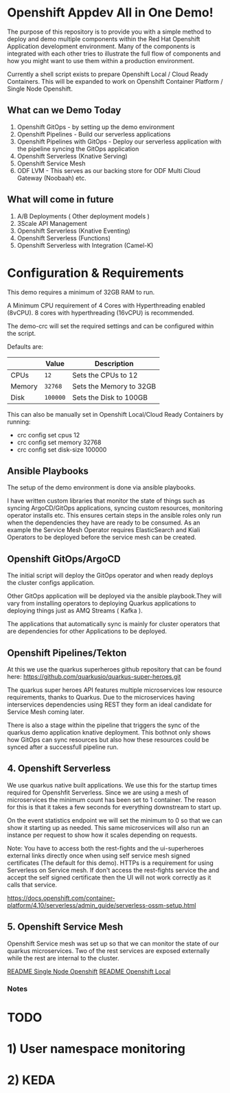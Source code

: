﻿
# Openshift Appdev All in One Demo!

  

The purpose of this repository is to provide you with a simple method to deploy and demo multiple components within the Red Hat Openshift Application development environment. Many of the components is integrated with each other tries to illustrate the full flow of components and how you might want to use them within a production environment.

  

Currently a shell script exists to prepare Openshift Local / Cloud Ready Containers. This will be expanded to work on Openshift Container Platform / Single Node Openshift.

  

## What can we Demo Today

1. Openshift GitOps - by setting up the demo environment
2. Openshift Pipelines - Build our serverless applications
3. Openshift Pipelines with GitOps - Deploy our serverless application with the pipeline syncing the GitOps application
4. Openshift Serverless (Knative Serving)
5. Openshift Service Mesh
6. ODF LVM - This serves as our backing store for ODF Multi Cloud Gateway (Noobaah) etc.


  

## What will come in future

  

1. A/B Deployments ( Other deployment models )
2. 3Scale API Management
3. Openshift Serverless (Knative Eventing)
4. Openshift Serverless (Functions)
5. Openshift Serverless with Integration (Camel-K)

  
# Configuration & Requirements

This demo requires a minimum of 32GB RAM to run.

A Minimum CPU requirement of 4 Cores with Hyperthreading enabled (8vCPU). 8 cores with hyperthreading (16vCPU) is recommended.

  

The demo-crc will set the required settings and can be configured within the script.

  

Defaults are:

|       |Value         |Description                  |
|-------|--------------|-----------------------------|
|CPUs   |`12`          |Sets the CPUs to 12          |
|Memory |`32768`       |Sets the Memory to 32GB      |
|Disk   |`100000`      |Sets the Disk to 100GB       |


This can also be manually set in Openshift Local/Cloud Ready Containers by running:

 - crc config set cpus 12
 - crc config set memory 32768
 - crc config set disk-size 100000


## Ansible Playbooks

  The setup of the demo environment is done via ansible playbooks.

  I have written custom libraries that monitor the state of things such as syncing ArgoCD/GitOps applications, syncing custom resources, monitoring operator installs etc. This ensures certain steps in the ansible roles only run when the dependencies they have are ready to be consumed. As an example the Service Mesh Operator requires ElasticSearch and Kiali Operators to be deployed before the service mesh can be created.

## Openshift GitOps/ArgoCD

  The initial script will deploy the GitOps operator and when ready deploys the cluster configs application. 

  Other GitOps application will be deployed via the ansible playbook.They will vary from installing operators to deploying Quarkus applications to deploying things just as AMQ Streams ( Kafka ).

  The applications that automatically sync is mainly for cluster operators that are dependencies for other Applications to be deployed. 

## Openshift Pipelines/Tekton

  At this we use the quarkus superheroes github repository that can be found here: https://github.com/quarkusio/quarkus-super-heroes.git

  The quarkus super heroes API features multiple microservices low resource requirements, thanks to Quarkus. Due to the microservices having interservices dependencies using REST they form an ideal candidate for Service Mesh coming later.

  There is also a stage within the pipeline that triggers the sync of the quarkus demo application knative deployment. This bothnot only shows how GitOps can sync resources but also how these resources could be synced after a successfull pipeline run.

## 4. Openshift Serverless

  We use quarkus native built applications. We use this for the startup times required for Openshfit Serverless. Since we are using a mesh of microservices the minimum count has been set to 1 container. The reason for this is that it takes a few seconds for everything downstream to start up.

  On the event statistics endpoint we will set the minimum to 0 so that we can show it starting up as needed. This same microservices will also run an instance per request to show how it scales depending on requests.

  Note: You have to access both the rest-fights and the ui-superheroes external links directly once when using self service mesh signed certificates (The default for this demo). HTTPs is a requirement for using Serverless on Service mesh. If don't access the rest-fights service the and accept the self signed certificate then the UI will not work correctly as it calls that service.

  https://docs.openshift.com/container-platform/4.10/serverless/admin_guide/serverless-ossm-setup.html

## 5. Openshift Service Mesh

  Openshift Service mesh was set up so that we can monitor the state of our quarkus microservices. Two of the rest services are exposed externally while the rest are internal to the cluster.
 
[README Single Node Openshift](README-SNO.md)
[README Openshift Local](README-CRC.md)

### Notes

# TODO
# 1) User namespace monitoring
# 2) KEDA

